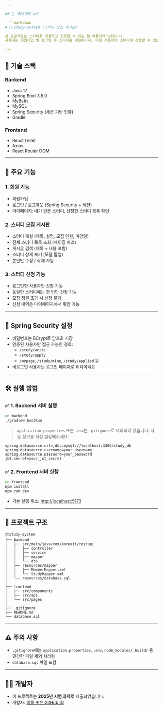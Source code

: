 ```yaml
---

## 📄 `README.md`

````markdown
# 📝 Study-System (스터디 모집 게시판)

본 프로젝트는 스터디를 개설하고 신청할 수 있는 웹 애플리케이션입니다.  
사용자는 회원가입 및 로그인 후 스터디를 개설하거나, 다른 사용자의 스터디에 신청할 수 있습니다.

---
```


## 🔧 기술 스택

### Backend
- Java 17
- Spring Boot 3.5.0
- MyBatis
- MySQL
- Spring Security (세션 기반 인증)
- Gradle

### Frontend
- React (Vite)
- Axios
- React Router DOM

---

## 📌 주요 기능

### 1. 회원 기능
- 회원가입
- 로그인 / 로그아웃 (Spring Security + 세션)
- 마이페이지: 내가 만든 스터디, 신청한 스터디 목록 확인

### 2. 스터디 모집 게시판
- 스터디 개설 (제목, 설명, 모집 인원, 마감일)
- 전체 스터디 목록 조회 (페이징 처리)
- 게시글 검색 (제목 + 내용 포함)
- 스터디 상세 보기 (모달 팝업)
- 본인만 수정 / 삭제 가능

### 3. 스터디 신청 기능
- 로그인한 사용자만 신청 가능
- 동일한 스터디에는 한 번만 신청 가능
- 모집 정원 초과 시 신청 불가
- 신청 내역은 마이페이지에서 확인 가능

---

## 🔐 Spring Security 설정

- 비밀번호는 BCrypt로 암호화 저장
- 인증된 사용자만 접근 가능한 경로:
  - `/study/write`
  - `/study/apply`
  - `/mypage`, `/study/mine`, `/study/applied` 등
- 비로그인 사용자는 로그인 페이지로 리다이렉트

---

## 🛠 실행 방법

### ✅ 1. Backend 서버 실행

```bash
cd backend
./gradlew bootRun
````

> `application.properties` 또는 `.env`는 `.gitignore`로 제외되어 있습니다.
> 다음 정보를 직접 설정해주세요:

```properties
spring.datasource.url=jdbc:mysql://localhost:3306/study_db
spring.datasource.username=your_username
spring.datasource.password=your_password
jwt.secret=your_jwt_secret
```

### ✅ 2. Frontend 서버 실행

```bash
cd frontend
npm install
npm run dev
```

* 기본 실행 주소: [http://localhost:5173](http://localhost:5173)

---

## 📁 프로젝트 구조

```
📦study-system
├── backend
│   ├── src/main/java/com/koreait/restapi
│   │   ├── controller
│   │   ├── service
│   │   ├── mapper
│   │   └── dto
│   ├── resources/mapper
│   │   ├── MemberMapper.xml
│   │   └── StudyMapper.xml
│   └── resources/database.sql
│
├── frontend
│   ├── src/components
│   ├── src/api
│   └── src/pages
│
├── .gitignore
├── README.md
└── database.sql
```

---

## ⚠️ 주의 사항

* `.gitignore`에는 `application.properties`, `.env`, `node_modules/`, `build/` 등 민감한 파일 제외 처리됨
* `database.sql` 파일 포함

---

## 👨‍💻 개발자

* 이 프로젝트는 **2025년 시험 과제**로 제출되었습니다.
* 개발자: [이름 또는 GitHub ID](https://github.com/your-profile)

```
